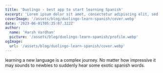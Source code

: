 ```yaml
---
title: 'Duolingo - best app to start learning Spanish'
excerpt: 'Lorem ipsum dolor sit amet, consectetur adipiscing elit, sed do eiusmod tempor incididunt ut labore et dolore magna aliqua. Praesent elementum facilisis leo vel fringilla est ullamcorper eget. At imperdiet dui accumsan sit amet nulla facilities morbi tempus.'
coverImage: '/assets/blog/duolingo-learn-spanish/cover.webp'
date: '2023-06-01T05:35:07.322Z'
author:
  name: 'Harsh Vardhan'
  picture: '/assets/blog/duolingo-learn-spanish/profile.webp'
ogImage:
  url: '/assets/blog/duolingo-learn-spanish/cover.webp'
---
```


learning a new language is a complex journey. No matter how impressive it may sounds to newbies to suddenly hear some exotic spanish words.
